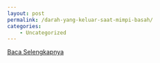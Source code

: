 ```yaml
---
layout: post
permalink: /darah-yang-keluar-saat-mimpi-basah/
categories:
    - Uncategorized
---
```


[Baca Selengkapnya](/08)